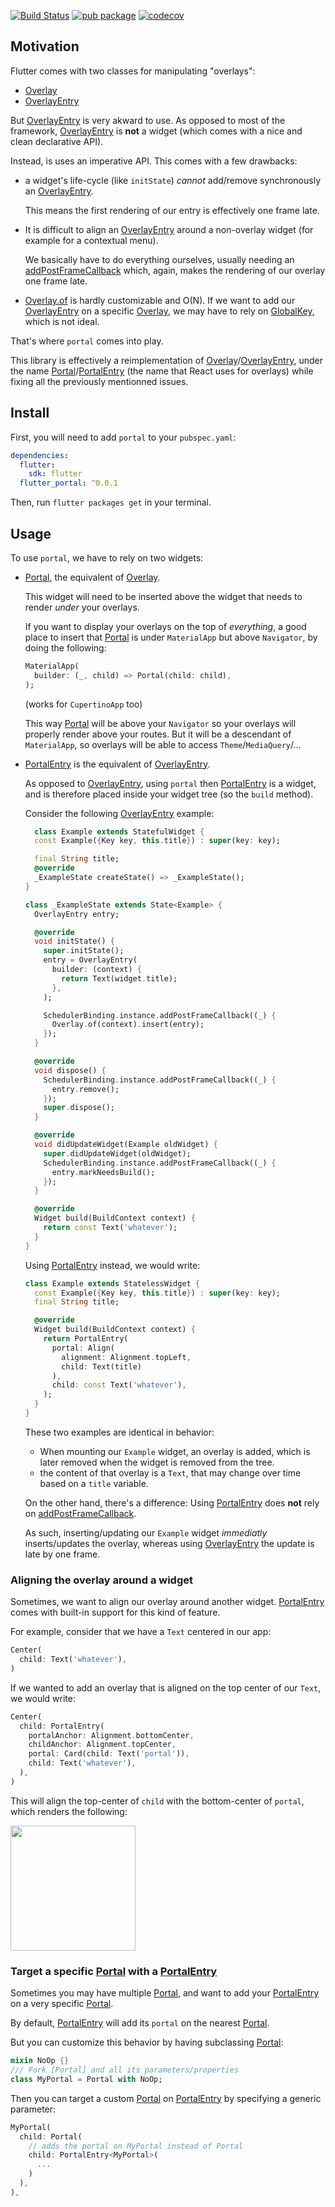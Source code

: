 [![Build Status](https://travis-ci.org/rrousselGit/flutter_portal.svg?branch=master)](https://travis-ci.org/rrousselGit/flutter_portal)
[![pub package](https://img.shields.io/pub/v/flutter_portal.svg)](https://pub.dartlang.org/packages/flutter_portal) [![codecov](https://codecov.io/gh/rrousselGit/flutter_portal/branch/master/graph/badge.svg)](https://codecov.io/gh/rrousselGit/flutter_portal)

## Motivation

Flutter comes with two classes for manipulating "overlays":

- [Overlay]
- [OverlayEntry]

But [OverlayEntry] is very akward to use. As opposed to most of the framework,
[OverlayEntry] is **not** a widget (which comes with a nice and clean declarative API).

Instead, is uses an imperative API. This comes with a few drawbacks:

- a widget's life-cycle (like `initState`) _cannot_ add/remove synchronously an
  [OverlayEntry].

  This means the first rendering of our entry is effectively one frame late.

- It is difficult to align an [OverlayEntry] around a non-overlay widget
  (for example for a contextual menu).

  We basically have to do everything ourselves, usually needing an
  [addPostFrameCallback] which, again, makes the rendering of our overlay one frame late.

- [Overlay.of](https://api.flutter.dev/flutter/widgets/Overlay/of.html) is hardly
  customizable and O(N). If we want to add our [OverlayEntry] on a specific
  [Overlay], we may have to rely on [GlobalKey](https://api.flutter.dev/flutter/widgets/GlobalKey-class.html), which is not ideal.

That's where `portal` comes into play.

This library is effectively a reimplementation of [Overlay]/[OverlayEntry], under
the name [Portal]/[PortalEntry] (the name that React uses for overlays) while
fixing all the previously mentionned issues.

## Install

First, you will need to add `portal` to your `pubspec.yaml`:

```yaml
dependencies:
  flutter:
    sdk: flutter
  flutter_portal: ^0.0.1
```

Then, run `flutter packages get` in your terminal.

## Usage

To use `portal`, we have to rely on two widgets:

- [Portal], the equivalent of [Overlay].

  This widget will need to be inserted above the widget that needs to render
  _under_ your overlays.

  If you want to display your overlays on the top of _everything_, a good place
  to insert that [Portal] is under `MaterialApp` but above `Navigator`,
  by doing the following:

  ```dart
  MaterialApp(
    builder: (_, child) => Portal(child: child),
  );
  ```

  (works for `CupertinoApp` too)

  This way [Portal] will be above your `Navigator` so your overlays will properly
  render above your routes. But it will be a descendant of `MaterialApp`, so
  overlays will be able to access `Theme`/`MediaQuery`/...

* [PortalEntry] is the equivalent of [OverlayEntry].

  As opposed to [OverlayEntry], using `portal` then [PortalEntry] is a widget,
  and is therefore placed inside your widget tree (so the `build` method).

  Consider the following [OverlayEntry] example:

  ```dart
    class Example extends StatefulWidget {
    const Example({Key key, this.title}) : super(key: key);

    final String title;
    @override
    _ExampleState createState() => _ExampleState();
  }

  class _ExampleState extends State<Example> {
    OverlayEntry entry;

    @override
    void initState() {
      super.initState();
      entry = OverlayEntry(
        builder: (context) {
          return Text(widget.title);
        },
      );

      SchedulerBinding.instance.addPostFrameCallback((_) {
        Overlay.of(context).insert(entry);
      });
    }

    @override
    void dispose() {
      SchedulerBinding.instance.addPostFrameCallback((_) {
        entry.remove();
      });
      super.dispose();
    }

    @override
    void didUpdateWidget(Example oldWidget) {
      super.didUpdateWidget(oldWidget);
      SchedulerBinding.instance.addPostFrameCallback((_) {
        entry.markNeedsBuild();
      });
    }

    @override
    Widget build(BuildContext context) {
      return const Text('whatever');
    }
  }
  ```

  Using [PortalEntry] instead, we would write:

  ```dart
  class Example extends StatelessWidget {
    const Example({Key key, this.title}) : super(key: key);
    final String title;

    @override
    Widget build(BuildContext context) {
      return PortalEntry(
        portal: Align(
          alignment: Alignment.topLeft,
          child: Text(title)
        ),
        child: const Text('whatever'),
      );
    }
  }
  ```

  These two examples are identical in behavior:

  - When mounting our `Example` widget, an overlay is added, which is later
    removed when the widget is removed from the tree.
  - the content of that overlay is a `Text`, that may change over time based
    on a `title` variable.

  On the other hand, there's a difference:
  Using [PortalEntry] does **not** rely on [addPostFrameCallback].

  As such, inserting/updating our `Example` widget _immediatly_ inserts/updates the overlay, whereas using [OverlayEntry] the update is late by one frame.

### Aligning the overlay around a widget

Sometimes, we want to align our overlay around another widget.
[PortalEntry] comes with built-in support for this kind of feature.

For example, consider that we have a `Text` centered in our app:

```dart
Center(
  child: Text('whatever'),
)
```

If we wanted to add an overlay that is aligned on the top center of our `Text`,
we would write:

```dart
Center(
  child: PortalEntry(
    portalAnchor: Alignment.bottomCenter,
    childAnchor: Alignment.topCenter,
    portal: Card(child: Text('portal')),
    child: Text('whatever'),
  ),
)
```

This will align the top-center of `child` with the bottom-center of `portal`,
which renders the following:

<img src="https://raw.githubusercontent.com/rrousselGit/flutter_portal/master/resources/alignment.png" width="200" />

### Target a specific [Portal] with a [PortalEntry]

Sometimes you may have multiple [Portal], and want to add your [PortalEntry] on
a very specific [Portal].

By default, [PortalEntry] will add its `portal` on the nearest [Portal].

But you can customize this behavior by having subclassing [Portal]:

```dart
mixin NoOp {}
/// Fork [Portal] and all its parameters/properties
class MyPortal = Portal with NoOp; 
```

Then you can target a custom [Portal] on [PortalEntry] by specifying a generic
parameter:

```dart
MyPortal(
  child: Portal(
    // adds the portal on MyPortal instead of Portal
    child: PortalEntry<MyPortal>(
      ...
    )
  ),
),
```

[overlay]: https://api.flutter.dev/flutter/widgets/Overlay-class.html
[overlayentry]: https://api.flutter.dev/flutter/widgets/OverlayEntry-class.html
[addpostframecallback]: https://api.flutter.dev/flutter/scheduler/SchedulerBinding/addPostFrameCallback.html
[portal]: https://pub.dev/documentation/flutter_portal/latest/flutter_portal/Portal-class.html
[portalentry]: https://pub.dev/documentation/flutter_portal/latest/flutter_portal/PortalEntry-class.html
